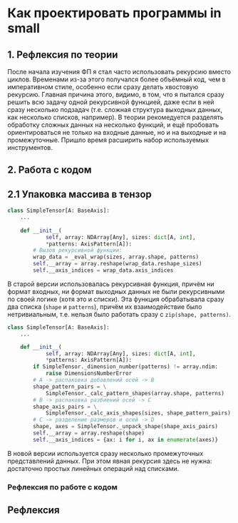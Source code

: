 # Как проектировать программы in small

## 1. Рефлексия по теории
После начала изучения ФП я стал часто использовать рекурсию вместо циклов.
Временами из-за этого получался более объёмный код, чем в императивном стиле,
особенно если сразу делать хвостовую рекурсию.
Главная причина этого, видимо, в том, что я пытался сразу решить всю задачу
одной рекурсивной функцией, даже если в ней сразу несколько подзадач
(т.е. сложная структура выходных данных, как несколько списков, например).
В теории рекомедуется разделять обработку сложных данных на несколько функций,
и ещё пробовать ориентироваться не только на входные данные,
но и на выходные и на промежуточные.
Пришло время расширить набор используемых инструментов.


## 2. Работа с кодом

## 2.1 Упаковка массива в тензор
```Python
class SimpleTensor[A: BaseAxis]:
    ...
    
    def __init__(
            self, array: NDArray[Any], sizes: dict[A, int],
            *patterns: AxisPattern[A]):
        # Вызов рекурсивной функции:
        wrap_data = _eval_wrap(sizes, array.shape, patterns)
        self.__array = array.reshape(wrap_data.reshape_sizes)
        self.__axis_indices = wrap_data.axis_indices
```
В старой версии использовалась рекурсивная функция,
причём ни формат входных, ни формат выходных данных не были рекурсивными
по своей логике (хотя это и списки).
Эта функция обрабатывала сразу два списка (`shape` и `patterns`),
причём их взаимодействие было нетривиальным, т.е. нельзя было работать
сразу с `zip(shape, patterns)`.
```Python
class SimpleTensor[A: BaseAxis]:
    ...

    def __init__(
            self, array: NDArray[Any], sizes: dict[A, int],
            *patterns: AxisPattern[A]):
        if SimpleTensor._dimension_number(patterns) != array.ndim:
            raise DimensionsNumberError
        # A -> распаковка добавлений осей -> B
        shape_pattern_pairs = \
            SimpleTensor._calc_pattern_shapes(array.shape, patterns)
        # B -> распаковка разбиений осей -> C
        shape_axis_pairs = \
            SimpleTensor._calc_axis_shapes(sizes, shape_pattern_pairs)
        # C -> разделение размеров и осей -> D
        shape, axes = SimpleTensor._unpack_shape(shape_axis_pairs)
        self.__array = array.reshape(shape)
        self.__axis_indices = {ax: i for i, ax in enumerate(axes)}
```
В новой версии используется сразу несколько промежуточных
представлений данных.
При этом явная рекурсия здесь не нужна:
достаточно простых линейных операций над списками.



### Рефлексия по работе с кодом


## Рефлексия
